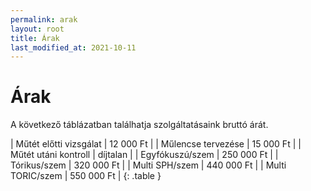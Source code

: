 ```yaml
---
permalink: arak
layout: root
title: Árak
last_modified_at: 2021-10-11
---
```


# Árak

A következő táblázatban találhatja szolgáltatásaink bruttó árát.

| Műtét előtti vizsgálat | 12 000 Ft  |
| Műlencse tervezése     | 15 000 Ft  |
| Műtét utáni kontroll   | díjtalan   |
| Egyfókuszú/szem        | 250 000 Ft |
| Tórikus/szem           | 320 000 Ft |
| Multi SPH/szem         | 440 000 Ft |
| Multi TORIC/szem       | 550 000 Ft |
{: .table }
